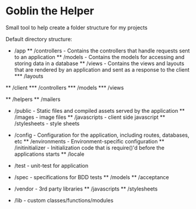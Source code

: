 Goblin the Helper
=================

Small tool to help create a folder structure for my projects

Default directory structure:

* /app
** /controllers - Contains the controllers that handle requests sent to an application
** /models - Contains the models for accessing and storing data in a database
** /views - Contains the views and layouts that are rendered by an application and sent as a response to the client
*** /layouts

** /client
*** /controllers
*** /models
*** /views

** /helpers
** /mailers

* /public - Static files and compiled assets served by the application
** /images - image files
** /javascripts - client side javascript
** /stylesheets - style sheets

* /config - Configuration for the application, including routes, databases, etc
** /environments - Environment-specific configuration
** /initinitializer - Initialization code that is require()'d before the applications starts
** /locale

* /test - unit-test for application

* /spec - specifications for BDD tests
** /models
** /acceptance

* /vendor - 3rd party libraries
** /javascripts
** /stylesheets

* /lib - custom classes/functions/modules